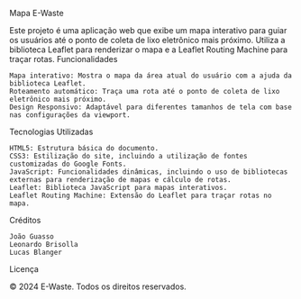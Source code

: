 Mapa E-Waste

Este projeto é uma aplicação web que exibe um mapa interativo para guiar os usuários até o ponto de coleta de lixo eletrônico mais próximo. Utiliza a biblioteca Leaflet para renderizar o mapa e a Leaflet Routing Machine para traçar rotas.
Funcionalidades

    Mapa interativo: Mostra o mapa da área atual do usuário com a ajuda da biblioteca Leaflet.
    Roteamento automático: Traça uma rota até o ponto de coleta de lixo eletrônico mais próximo.
    Design Responsivo: Adaptável para diferentes tamanhos de tela com base nas configurações da viewport.

Tecnologias Utilizadas

    HTML5: Estrutura básica do documento.
    CSS3: Estilização do site, incluindo a utilização de fontes customizadas do Google Fonts.
    JavaScript: Funcionalidades dinâmicas, incluindo o uso de bibliotecas externas para renderização de mapas e cálculo de rotas.
    Leaflet: Biblioteca JavaScript para mapas interativos.
    Leaflet Routing Machine: Extensão do Leaflet para traçar rotas no mapa.

Créditos

    João Guasso
    Leonardo Brisolla
    Lucas Blanger

Licença

© 2024 E-Waste. Todos os direitos reservados.